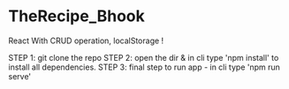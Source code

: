 # TheRecipe_Bhook
React With CRUD operation, localStorage ! 

STEP 1: git clone the repo
STEP 2: open the dir & in cli type 'npm install' to install all dependencies.
STEP 3: final step to run app - in cli type 'npm run serve'
